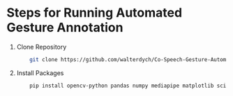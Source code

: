 # Steps for Running Automated Gesture Annotation

1. Clone Repository

    ```sh
        git clone https://github.com/walterdych/Co-Speech-Gesture-Automation
    ```

2. Install Packages

    ```sh
        pip install opencv-python pandas numpy mediapipe matplotlib scipy
    ```
